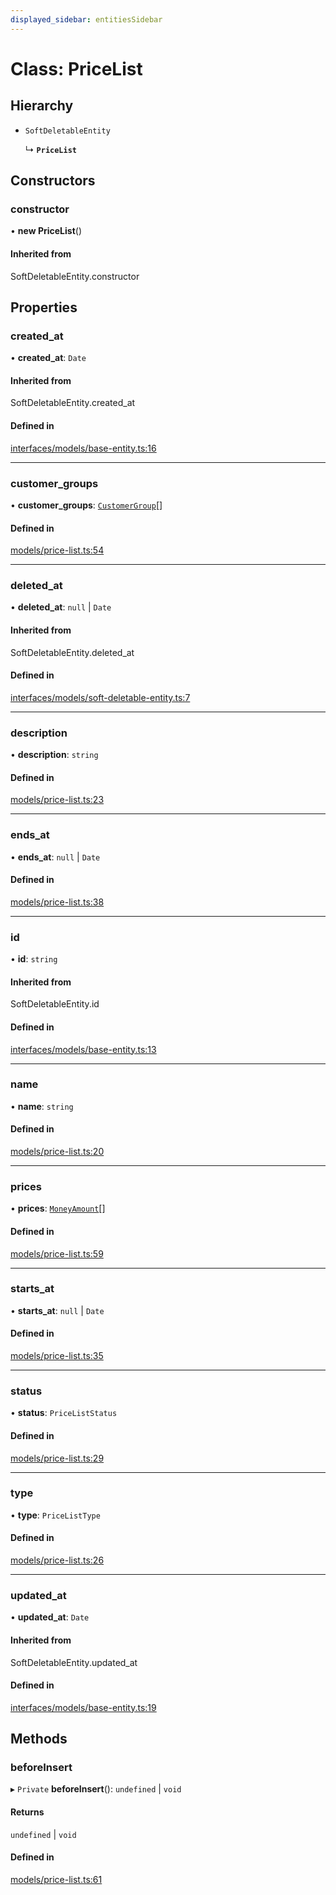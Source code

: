 ```yaml
---
displayed_sidebar: entitiesSidebar
---
```


# Class: PriceList

## Hierarchy

- `SoftDeletableEntity`

  ↳ **`PriceList`**

## Constructors

### constructor

• **new PriceList**()

#### Inherited from

SoftDeletableEntity.constructor

## Properties

### created\_at

• **created\_at**: `Date`

#### Inherited from

SoftDeletableEntity.created\_at

#### Defined in

[interfaces/models/base-entity.ts:16](https://github.com/medusajs/medusa/blob/70139d0bb/packages/medusa/src/interfaces/models/base-entity.ts#L16)

___

### customer\_groups

• **customer\_groups**: [`CustomerGroup`](CustomerGroup.md)[]

#### Defined in

[models/price-list.ts:54](https://github.com/medusajs/medusa/blob/70139d0bb/packages/medusa/src/models/price-list.ts#L54)

___

### deleted\_at

• **deleted\_at**: ``null`` \| `Date`

#### Inherited from

SoftDeletableEntity.deleted\_at

#### Defined in

[interfaces/models/soft-deletable-entity.ts:7](https://github.com/medusajs/medusa/blob/70139d0bb/packages/medusa/src/interfaces/models/soft-deletable-entity.ts#L7)

___

### description

• **description**: `string`

#### Defined in

[models/price-list.ts:23](https://github.com/medusajs/medusa/blob/70139d0bb/packages/medusa/src/models/price-list.ts#L23)

___

### ends\_at

• **ends\_at**: ``null`` \| `Date`

#### Defined in

[models/price-list.ts:38](https://github.com/medusajs/medusa/blob/70139d0bb/packages/medusa/src/models/price-list.ts#L38)

___

### id

• **id**: `string`

#### Inherited from

SoftDeletableEntity.id

#### Defined in

[interfaces/models/base-entity.ts:13](https://github.com/medusajs/medusa/blob/70139d0bb/packages/medusa/src/interfaces/models/base-entity.ts#L13)

___

### name

• **name**: `string`

#### Defined in

[models/price-list.ts:20](https://github.com/medusajs/medusa/blob/70139d0bb/packages/medusa/src/models/price-list.ts#L20)

___

### prices

• **prices**: [`MoneyAmount`](MoneyAmount.md)[]

#### Defined in

[models/price-list.ts:59](https://github.com/medusajs/medusa/blob/70139d0bb/packages/medusa/src/models/price-list.ts#L59)

___

### starts\_at

• **starts\_at**: ``null`` \| `Date`

#### Defined in

[models/price-list.ts:35](https://github.com/medusajs/medusa/blob/70139d0bb/packages/medusa/src/models/price-list.ts#L35)

___

### status

• **status**: `PriceListStatus`

#### Defined in

[models/price-list.ts:29](https://github.com/medusajs/medusa/blob/70139d0bb/packages/medusa/src/models/price-list.ts#L29)

___

### type

• **type**: `PriceListType`

#### Defined in

[models/price-list.ts:26](https://github.com/medusajs/medusa/blob/70139d0bb/packages/medusa/src/models/price-list.ts#L26)

___

### updated\_at

• **updated\_at**: `Date`

#### Inherited from

SoftDeletableEntity.updated\_at

#### Defined in

[interfaces/models/base-entity.ts:19](https://github.com/medusajs/medusa/blob/70139d0bb/packages/medusa/src/interfaces/models/base-entity.ts#L19)

## Methods

### beforeInsert

▸ `Private` **beforeInsert**(): `undefined` \| `void`

#### Returns

`undefined` \| `void`

#### Defined in

[models/price-list.ts:61](https://github.com/medusajs/medusa/blob/70139d0bb/packages/medusa/src/models/price-list.ts#L61)
